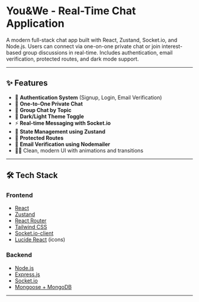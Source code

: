 # You&We - Real-Time Chat Application

A modern full-stack chat app built with React, Zustand, Socket.io, and Node.js. Users can connect via one-on-one private chat or join interest-based group discussions in real-time. Includes authentication, email verification, protected routes, and dark mode support.

---

## ✨ Features

- 🔐 **Authentication System** (Signup, Login, Email Verification)
- 👥 **One-to-One Private Chat**
- 💬 **Group Chat by Topic**
- 🌙 **Dark/Light Theme Toggle**
- ⚡ **Real-time Messaging with Socket.io**
- 🧠 **State Management using Zustand**
- 🎯 **Protected Routes**
- 📩 **Email Verification using Nodemailer**
- 🧑‍🎨 Clean, modern UI with animations and transitions

---

## 🛠 Tech Stack

### Frontend
- [React](https://reactjs.org/)
- [Zustand](https://github.com/pmndrs/zustand)
- [React Router](https://reactrouter.com/)
- [Tailwind CSS](https://tailwindcss.com/)
- [Socket.io-client](https://socket.io/)
- [Lucide React](https://lucide.dev/) (icons)

### Backend
- [Node.js](https://nodejs.org/)
- [Express.js](https://expressjs.com/)
- [Socket.io](https://socket.io/)
- [Mongoose + MongoDB](https://mongoosejs.com/)
  

---



